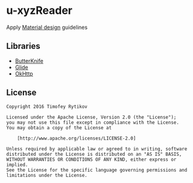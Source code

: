 # u-xyzReader

Apply [Material design](http://www.google.com/design/spec/material-design/introduction.html) guidelines


## Libraries

* [ButterKnife](https://github.com/JakeWharton/butterknife)
* [Glide](https://github.com/bumptech/glide)
* [OkHttp](http://square.github.io/okhttp/)

## License
    Copyright 2016 Timofey Rytikov

    Licensed under the Apache License, Version 2.0 (the "License");
    you may not use this file except in compliance with the License.
    You may obtain a copy of the License at

        [http://www.apache.org/licenses/LICENSE-2.0]

    Unless required by applicable law or agreed to in writing, software
    distributed under the License is distributed on an "AS IS" BASIS,
    WITHOUT WARRANTIES OR CONDITIONS OF ANY KIND, either express or implied.
    See the License for the specific language governing permissions and
    limitations under the License.
